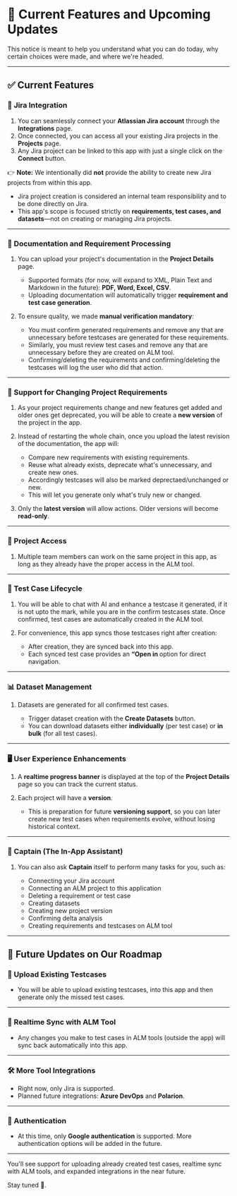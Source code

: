 # 📢 Current Features and Upcoming Updates

This notice is meant to help you understand what you can do today, why certain choices were made, and where we're headed.

---

## ✅ Current Features

### 🔗 Jira Integration
1. You can seamlessly connect your **Atlassian Jira account** through the **Integrations** page.  
2. Once connected, you can access all your existing Jira projects in the **Projects** page.  
3. Any Jira project can be linked to this app with just a single click on the **Connect** button.

👉 **Note:** We intentionally did **not** provide the ability to create new Jira projects from within this app.

- Jira project creation is considered an internal team responsibility and to be done directly on Jira.
- This app's scope is focused strictly on **requirements, test cases, and datasets**—not on creating or managing Jira projects.

---

### 📄 Documentation and Requirement Processing
1. You can upload your project's documentation in the **Project Details** page.

    - Supported formats (for now, will expand to XML, Plain Text and Markdown in the future): **PDF, Word, Excel, CSV**.  
    - Uploading documentation will automatically trigger **requirement and test case generation**.

2. To ensure quality, we made **manual verification mandatory**:

    - You must confirm generated requirements and remove any that are unnecessary before testcases are generated for these requirements.
    - Similarly, you must review test cases and remove any that are unnecessary before they are created on ALM tool.
    - Confirming/deleting the requirements and confirming/deleting the testcases will log the user who did that action.

---

### 📌 Support for Changing Project Requirements
1. As your project requirements change and new features get added and older ones get deprecated, you will be able to create a **new version** of the project in the app.

2. Instead of restarting the whole chain, once you upload the latest revision of the documentation, the app will:

    - Compare new requirements with existing requirements.  
    - Reuse what already exists, deprecate what's unnecessary, and create new ones.
    - Accordingly testcases will also be marked deprectaed/unchanged or new.
    - This will let you generate only what's truly new or changed.

3. Only the **latest version** will allow actions. Older versions will become **read-only**.

---

### 👥 Project Access
1. Multiple team members can work on the same project in this app, as long as they already have the proper access in the ALM tool.  

---

### 🧪 Test Case Lifecycle
1. You will be able to chat with AI and enhance a testcase it generated, if it is not upto the mark, while you are in the confirm testcases state. Once confirmed, test cases are automatically created in the ALM tool.

2. For convenience, this app syncs those testcases right after creation:

    - After creation, they are synced back into this app.
    - Each synced test case provides an **“Open in <ALM Tool Name>** option for direct navigation.

---

### 📊 Dataset Management
1. Datasets are generated for all confirmed test cases.

    - Trigger dataset creation with the **Create Datasets** button.  
    - You can download datasets either **individually** (per test case) or **in bulk** (for all test cases).  

---

### 🖥️ User Experience Enhancements
1. A **realtime progress banner** is displayed at the top of the **Project Details** page so you can track the current status.

2. Each project will have a **version**.

    - This is preparation for future **versioning support**, so you can later create new test cases when requirements evolve, without losing historical context.

---

### 🤖 Captain (The In-App Assistant)

1. You can also ask **Captain** itself to perform many tasks for you, such as:  

    - Connecting your Jira account  
    - Connecting an ALM project to this application  
    - Deleting a requirement or test case  
    - Creating datasets
    - Creating new project version
    - Confirming delta analysis
    - Creating requirements and testcases on ALM tool

---

## 🚀 Future Updates on Our Roadmap

### 🔀 Upload Existing Testcases
- You will be able to upload existing testcases, into this app and then generate only the missed test cases.

---

### 🔄 Realtime Sync with ALM Tool
- Any changes you make to test cases in ALM tools (outside the app) will sync back automatically into this app.

---

### 🛠️ More Tool Integrations
- Right now, only Jira is supported.  
- Planned future integrations: **Azure DevOps** and **Polarion**.  

---

### 🔐 Authentication
- At this time, only **Google authentication** is supported. More authentication options will be added in the future.

---

You'll see support for uploading already created test cases, realtime sync with ALM tools, and expanded integrations in the near future.

Stay tuned 🚀.